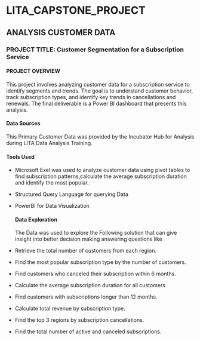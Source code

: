 # LITA_CAPSTONE_PROJECT
## ANALYSIS  CUSTOMER DATA
### PROJECT TITLE: Customer Segmentation for a Subscription Service 
#### PROJECT OVERVIEW
This project involves analyzing customer data for a subscription service to identify segments and trends. The goal is to understand customer behavior, track subscription types, and identify key trends in cancellations and renewals. The final deliverable is a Power BI dashboard that presents this analysis.
#### Data Sources 
This Primary Customer Data was provided by the Incubator Hub for Analysis during LITA Data Analysis Training.
#### Tools Used
- Microsoft Exel was used to analyze customer data using pivot tables to find subscription patterns,calculate the average subscription duration and identify the most popular.
  
- Structured Query Language for querying Data

- PowerBI for Data Visualization

  #### Data Exploration
  The Data was used to explore the Following solution that can give insight into better decision making answering questions like
- Retrieve the total number of customers from each region.
- Find the most popular subscription type by the number of customers.
- Find customers who canceled their subscription within 6 months.
- Calculate the average subscription duration for all customers.
- Find customers with subscriptions longer than 12 months.
- Calculate total revenue by subscription type.
- Find the top 3 regions by subscription cancellations.
- Find the total number of active and canceled subscriptions.

  
